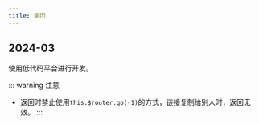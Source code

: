 ```yaml
---
title: 美团
---
```


## 2024-03

使用低代码平台进行开发。

::: warning 注意
- 返回时禁止使用`this.$router.go(-1)`的方式，链接复制给别人时，返回无效。
:::
